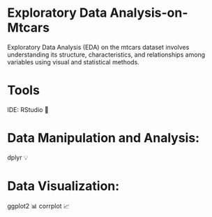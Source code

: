 # Exploratory Data Analysis-on-Mtcars
Exploratory Data Analysis (EDA) on the mtcars dataset involves understanding its structure, characteristics, and relationships among variables using visual and statistical methods.
# Tools
IDE: RStudio 📓
# Data Manipulation and Analysis:
dplyr 💡
# Data Visualization:
ggplot2 📊
corrplot 📈
